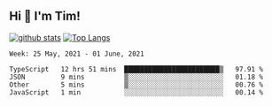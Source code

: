 ## Hi 👋 I'm Tim!
  
  [![github stats](https://github-readme-stats.vercel.app/api?username=thostetler&theme=dracula&count_private=true&show_icons=true)](https://github.com/thostetler/github-readme-stats)
  [![Top Langs](https://github-readme-stats.vercel.app/api/top-langs/?username=thostetler&layout=compact&count_private=true&theme=dracula&show_icons=true)](https://github.com/thostetler/github-readme-stats)
 
<!--START_SECTION:waka-->
```text
Week: 25 May, 2021 - 01 June, 2021

TypeScript   12 hrs 51 mins  ████████████████████████▒   97.91 % 
JSON         9 mins          ▒░░░░░░░░░░░░░░░░░░░░░░░░   01.18 % 
Other        5 mins          ▒░░░░░░░░░░░░░░░░░░░░░░░░   00.76 % 
JavaScript   1 min           ░░░░░░░░░░░░░░░░░░░░░░░░░   00.14 % 
```
<!--END_SECTION:waka-->
